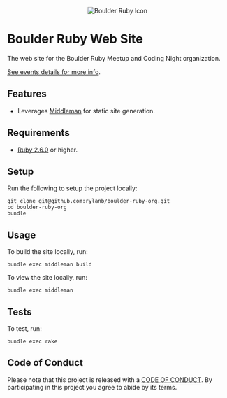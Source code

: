 <p align="center">
  <img src="https://github.com/rylanb/boulder-ruby-org/blob/master/source/images/boulder_ruby_logo.jpg" alt="Boulder Ruby Icon"/>
</p>

# Boulder Ruby Web Site

The web site for the Boulder Ruby Meetup and Coding Night organization.

[See events details for more info](https://www.meetup.com/boulder_ruby_group/events).

## Features

- Leverages [Middleman](https://middlemanapp.com) for static site generation.

## Requirements

- [Ruby 2.6.0](https://www.ruby-lang.org) or higher.

## Setup

Run the following to setup the project locally:

    git clone git@github.com:rylanb/boulder-ruby-org.git
    cd boulder-ruby-org
    bundle

## Usage

To build the site locally, run:

    bundle exec middleman build

To view the site locally, run:

    bundle exec middleman

## Tests

To test, run:

    bundle exec rake

## Code of Conduct

Please note that this project is released with a [CODE OF CONDUCT](CODE_OF_CONDUCT.md). By
participating in this project you agree to abide by its terms.
